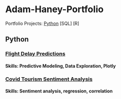 # Adam-Haney-Portfolio
Portfolio Projects:
[Python](https://github.com/adamh24601/Adam-Haney-Portfolio/blob/main/README.md#python)
[SQL]
[R]
## Python
### [Flight Delay Predictions](https://github.com/adamh24601/Adam-Haney-Portfolio/blob/main/Flight%20Delay%20Predictions.ipynb)
#### Skills: Predictive Modeling, Data Exploration, Plotly
### [Covid Tourism Sentiment Analysis](https://github.com/adamh24601/Adam-Haney-Portfolio/blob/main/Covid%20Sentiment%20Analysis.ipynb)
#### Skills: Sentiment analysis, regression, correlation
